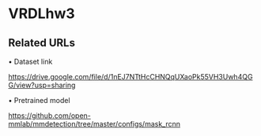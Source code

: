# VRDLhw3

## Related URLs

• Dataset link

https://drive.google.com/file/d/1nEJ7NTtHcCHNQqUXaoPk55VH3Uwh4QGG/view?usp=sharing

• Pretrained model

https://github.com/open-mmlab/mmdetection/tree/master/configs/mask_rcnn

